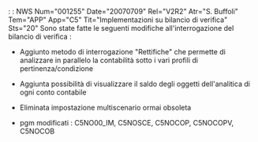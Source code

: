  :  : NWS Num="001255" Date="20070709" Rel="V2R2" Atr="S. Buffoli" Tem="APP" App="C5" Tit="Implementazioni su bilancio di verifica" Sts="20"
Sono state fatte le seguenti modifiche all'interrogazione del bilancio di verifica : 
- Aggiunto metodo di interrogazione "Rettifiche" che permette di analizzare in parallelo la
contabilità sotto i vari profili di pertinenza/condizione
- Aggiunta possibilità di visualizzare il saldo degli oggetti dell'analitica di ogni conto
contabile
- Eliminata impostazione multiscenario ormai obsoleta

-  pgm modificati :  C5NO00_IM, C5NOSCE, C5NOCOP, C5NOCOPV, C5NOCOB

